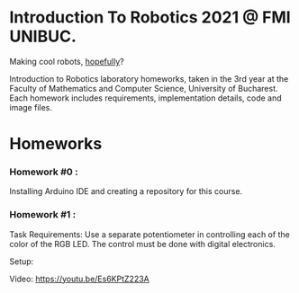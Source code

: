 # Introduction To Robotics 2021 @ FMI UNIBUC.
Making cool robots, [hopefully](https://www.youtube.com/watch?v=sa9MpLXuLs0)?

Introduction to Robotics laboratory homeworks, taken in the 3rd year at the Faculty of Mathematics and Computer Science, University of Bucharest. Each homework includes requirements, implementation details, code and image files.

# Homeworks
### Homework #0 :

Installing Arduino IDE and creating a repository for this course.

### Homework #1 :

Task Requirements: Use a separate potentiometer in controlling each of the color of the RGB LED. The control must be done with digital electronics.

Setup:

Video: https://youtu.be/Es6KPtZ223A

